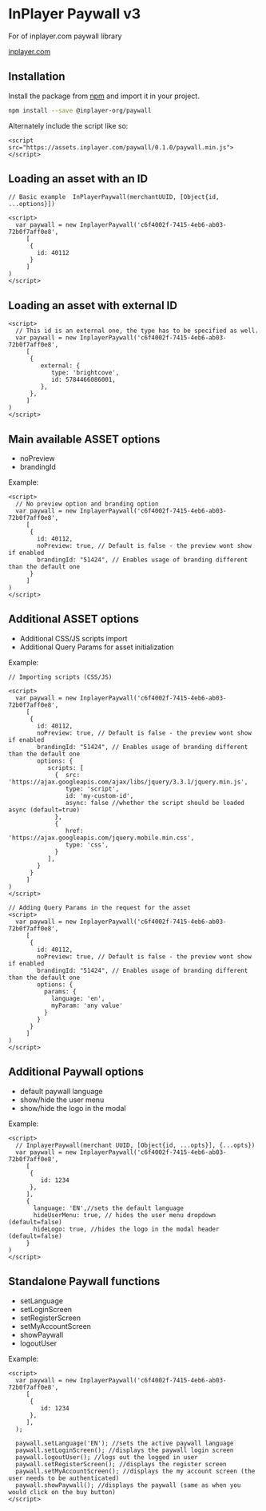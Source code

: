 InPlayer Paywall v3
=======================
For of inplayer.com paywall library

[inplayer.com](https://inplayer.com)

## Installation

Install the package from [npm](https://www.npmjs.com/package/@inplayer-org/paywall) and import it in your project.

```bash
npm install --save @inplayer-org/paywall
```

Alternately include the script like so:

```
<script src="https://assets.inplayer.com/paywall/0.1.0/paywall.min.js"></script>
```

## Loading an asset with an ID

```
// Basic example  InPlayerPaywall(merchantUUID, [Object{id, ...options}])

<script>
  var paywall = new InplayerPaywall('c6f4002f-7415-4eb6-ab03-72b0f7aff0e8',
     [
      {
        id: 40112
      }
     ]
)
</script>
```

## Loading an asset with external ID

```
<script>
  // This id is an external one, the type has to be specified as well.
  var paywall = new InplayerPaywall('c6f4002f-7415-4eb6-ab03-72b0f7aff0e8',
     [
      {
         external: {
            type: 'brightcove',
            id: 5784466086001,
         },
      },
     ]
)
</script>
```
## Main available ASSET options
 - noPreview
 - brandingId

Example:

```
<script>
  // No preview option and branding option
  var paywall = new InplayerPaywall('c6f4002f-7415-4eb6-ab03-72b0f7aff0e8',
     [
      {
        id: 40112,
        noPreview: true, // Default is false - the preview wont show if enabled
        brandingId: "51424", // Enables usage of branding different than the default one
      }
     ]
)
</script>
```


## Additional ASSET options
- Additional CSS/JS scripts import
- Additional Query Params for asset initialization

Example:
```
// Importing scripts (CSS/JS)

<script>
  var paywall = new InplayerPaywall('c6f4002f-7415-4eb6-ab03-72b0f7aff0e8',
     [
      {
        id: 40112,
        noPreview: true, // Default is false - the preview wont show if enabled
        brandingId: "51424", // Enables usage of branding different than the default one
        options: {
           scripts: [
             {  src: 'https://ajax.googleapis.com/ajax/libs/jquery/3.3.1/jquery.min.js',
                type: 'script',
                id: 'my-custom-id',
                async: false //whether the script should be loaded async (default=true)
             },
             {
                href: 'https://ajax.googleapis.com/jquery.mobile.min.css',
                type: 'css',
             }             
           ],
        }
      }
     ]
)
</script>

// Adding Query Params in the request for the asset
<script>
  var paywall = new InplayerPaywall('c6f4002f-7415-4eb6-ab03-72b0f7aff0e8',
     [
      {
        id: 40112,
        noPreview: true, // Default is false - the preview wont show if enabled
        brandingId: "51424", // Enables usage of branding different than the default one
        options: {
          params: {
            language: 'en',
            myParam: 'any value'
          }
        }
      }
     ]
)
</script>
```

## Additional Paywall options
- default paywall language
- show/hide the user menu
- show/hide the logo in the modal

Example:
```
<script>
  // InplayerPaywall(merchant UUID, [Object{id, ...opts}], {...opts})
  var paywall = new InplayerPaywall('c6f4002f-7415-4eb6-ab03-72b0f7aff0e8',
     [
      {
         id: 1234
      },
     ],
     {
       language: 'EN',//sets the default language
       hideUserMenu: true, // hides the user menu dropdown (default=false)
       hideLogo: true, //hides the logo in the modal header (default=false)
     }
)
</script>
```

## Standalone Paywall functions
 - setLanguage
 - setLoginScreen
 - setRegisterScreen
 - setMyAccountScreen
 - showPaywall
 - logoutUser

Example:
```
<script>
  var paywall = new InplayerPaywall('c6f4002f-7415-4eb6-ab03-72b0f7aff0e8',
     [
      {
         id: 1234
      },
     ],
  );

  paywall.setLanguage('EN'); //sets the active paywall language
  paywall.setLoginScreen(); //displays the paywall login screen
  paywall.logoutUser(); //logs out the logged in user
  paywall.setRegisterScreen(); //displays the register screen
  paywall.setMyAccountScreen(); //displays the my account screen (the user needs to be authenticated)
  paywall.showPaywall(); //displays the paywall (same as when you would click on the buy button)
</script>
```
